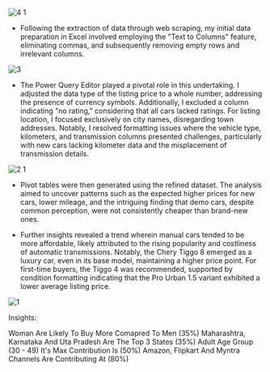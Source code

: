 ![4 1](https://github.com/moholomokhobo/microsoftexcel/assets/113181986/2cd22e13-8e04-4e9b-9430-e1b7313f3108)


* Following the extraction of data through web scraping, my initial data preparation in Excel involved employing the "Text to Columns" feature, eliminating commas, and subsequently removing empty rows and irrelevant columns.



![3](https://github.com/moholomokhobo/microsoftexcel/assets/113181986/93db96e5-dc9a-4b53-8a09-aa24ecbc4c9a)


* The Power Query Editor played a pivotal role in this undertaking. I adjusted the data type of the listing price to a whole number, addressing the presence of currency symbols. Additionally, I excluded a column indicating "no rating," considering that all cars lacked ratings. For listing location, I focused exclusively on city names, disregarding town addresses. Notably, I resolved formatting issues where the vehicle type, kilometers, and transmission columns presented challenges, particularly with new cars lacking kilometer data and the misplacement of transmission details.



![2 1](https://github.com/moholomokhobo/microsoftexcel/assets/113181986/7f03615a-42de-4e29-899b-a5e74e6c10ca)


* Pivot tables were then generated using the refined dataset. The analysis aimed to uncover patterns such as the expected higher prices for new cars, lower mileage, and the intriguing finding that demo cars, despite common perception, were not consistently cheaper than brand-new ones.


* Further insights revealed a trend wherein manual cars tended to be more affordable, likely attributed to the rising popularity and costliness of automatic transmissions. Notably, the Chery Tiggo 8 emerged as a luxury car, even in its base model, maintaining a higher price point. For first-time buyers, the Tiggo 4 was recommended, supported by condition formatting indicating that the Pro Urban 1.5 variant exhibited a lower average listing price.


![1](https://github.com/moholomokhobo/microsoftexcel/assets/113181986/0ebd2dcb-b6d4-42fa-856f-b138448bcdc3)



Insights: 

Woman Are Likely To Buy More Comapred To Men (35%)
Maharashtra, Karnataka And Uta Pradesh Are The Top 3 States (35%)
Adult Age Group (30 - 49) It's Max Contribution Is (50%)
Amazon, Flipkart And Myntra Channels Are Contributing At (80%)

